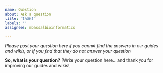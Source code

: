 ```yaml
---
name: Question
about: Ask a question
title: "[ASK]"
labels: ''
assignees: mbassalbioinformatics

---
```


*Please post your question here if you cannot find the answers in our guides and wikis, or if you find that they do not answer your question*

**So, what is your question?**
[Write your question here... and thank you for improving our guides and wikis!]
